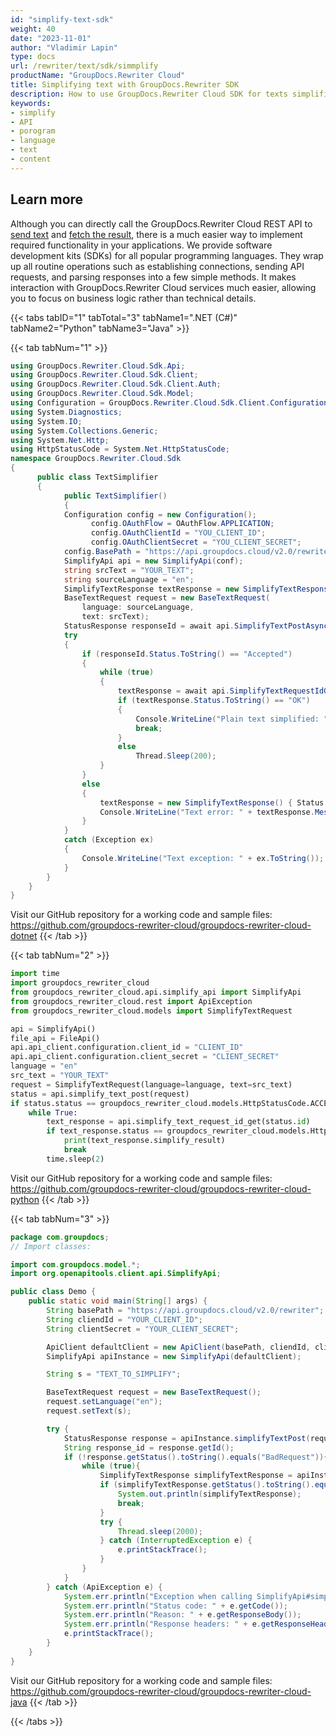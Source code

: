 ```yaml
---
id: "simplify-text-sdk"
weight: 40
date: "2023-11-01"
author: "Vladimir Lapin"
type: docs
url: /rewriter/text/sdk/simmplify
productName: "GroupDocs.Rewriter Cloud"
title: Simplifying text with GroupDocs.Rewriter SDK
description: How to use GroupDocs.Rewriter Cloud SDK for texts simplification.
keywords:
- simplify
- API
- porogram
- language
- text
- content
---
```


## Learn more

Although you can directly call the GroupDocs.Rewriter Cloud REST API to [send text](/rewriter/text/request/) and [fetch the result](/rewriter/text/fetch/), there is a much easier way to implement required functionality in your applications. We provide software development kits (SDKs) for all popular programming languages. They wrap up all routine operations such as establishing connections, sending API requests, and parsing responses into a few simple methods. It makes interaction with GroupDocs.Rewriter Cloud services much easier, allowing you to focus on business logic rather than technical details.

{{< tabs tabID="1" tabTotal="3" tabName1=".NET (C#)" tabName2="Python" tabName3="Java"  >}}

{{< tab tabNum="1" >}}

```csharp
using GroupDocs.Rewriter.Cloud.Sdk.Api;
using GroupDocs.Rewriter.Cloud.Sdk.Client;
using GroupDocs.Rewriter.Cloud.Sdk.Client.Auth;
using GroupDocs.Rewriter.Cloud.Sdk.Model;
using Configuration = GroupDocs.Rewriter.Cloud.Sdk.Client.Configuration;
using System.Diagnostics;
using System.IO;
using System.Collections.Generic;
using System.Net.Http;
using HttpStatusCode = System.Net.HttpStatusCode;
namespace GroupDocs.Rewriter.Cloud.Sdk
{
	  public class TextSimplifier
	  {
		    public TextSimplifier()
		    {
            Configuration config = new Configuration();
			      config.OAuthFlow = OAuthFlow.APPLICATION;
			      config.OAuthClientId = "YOU_CLIENT_ID";
			      config.OAuthClientSecret = "YOU_CLIENT_SECRET";
            config.BasePath = "https://api.groupdocs.cloud/v2.0/rewriter";
            SimplifyApi api = new SimplifyApi(conf);
            string srcText = "YOUR_TEXT";
            string sourceLanguage = "en";
            SimplifyTextResponse textResponse = new SimplifyTextResponse();
            BaseTextRequest request = new BaseTextRequest(
                language: sourceLanguage,
                text: srcText);
            StatusResponse responseId = await api.SimplifyTextPostAsync(request);
            try
            {
                if (responseId.Status.ToString() == "Accepted")
                {
                    while (true)
                    {
                        textResponse = await api.SimplifyTextRequestIdGetAsync(responseId.Id);
                        if (textResponse.Status.ToString() == "OK")
                        {
                            Console.WriteLine("Plain text simplified: " + textResponse.SimplifyReult);
                            break;
                        }
                        else
                            Thread.Sleep(200);
                    }
                }
                else
                {
                    textResponse = new SimplifyTextResponse() { Status = responseId.Status, Message = responseId.Message };
                    Console.WriteLine("Text error: " + textResponse.Message);
                }
            }
            catch (Exception ex)
            {
                Console.WriteLine("Text exception: " + ex.ToString());
            }                
        }
    }
}
```
Visit our GitHub repository for a working code and sample files: https://github.com/groupdocs-rewriter-cloud/groupdocs-rewriter-cloud-dotnet
{{< /tab >}}

{{< tab tabNum="2" >}}

```python
import time
import groupdocs_rewriter_cloud
from groupdocs_rewriter_cloud.api.simplify_api import SimplifyApi  
from groupdocs_rewriter_cloud.rest import ApiException
from groupdocs_rewriter_cloud.models import SimplifyTextRequest

api = SimplifyApi()
file_api = FileApi()
api.api_client.configuration.client_id = "CLIENT_ID"
api.api_client.configuration.client_secret = "CLIENT_SECRET"
language = "en"
src_text = "YOUR_TEXT"
request = SimplifyTextRequest(language=language, text=src_text)
status = api.simplify_text_post(request)
if status.status == groupdocs_rewriter_cloud.models.HttpStatusCode.ACCEPTED:
    while True:
        text_response = api.simplify_text_request_id_get(status.id)
        if text_response.status == groupdocs_rewriter_cloud.models.HttpStatusCode.OK:
            print(text_response.simplify_result)
            break
        time.sleep(2)
```
Visit our GitHub repository for a working code and sample files: https://github.com/groupdocs-rewriter-cloud/groupdocs-rewriter-cloud-python
{{< /tab >}}

{{< tab tabNum="3" >}}

```java
package com.groupdocs;
// Import classes:

import com.groupdocs.model.*;
import org.openapitools.client.api.SimplifyApi;

public class Demo {
    public static void main(String[] args) {
        String basePath = "https://api.groupdocs.cloud/v2.0/rewriter";
        String cliendId = "YOUR_CLIENT_ID";
        String clientSecret = "YOUR_CLIENT_SECRET";

        ApiClient defaultClient = new ApiClient(basePath, cliendId, clientSecret, null);
        SimplifyApi apiInstance = new SimplifyApi(defaultClient);

        String s = "TEXT_TO_SIMPLIFY";

        BaseTextRequest request = new BaseTextRequest();
        request.setLanguage("en");
        request.setText(s);

        try {
            StatusResponse response = apiInstance.simplifyTextPost(request);
            String response_id = response.getId();
            if (!response.getStatus().toString().equals("BadRequest")){
                while (true){
                    SimplifyTextResponse simplifyTextResponse = apiInstance.simplifyTextRequestIdGet(response_id);
                    if (simplifyTextResponse.getStatus().toString().equals("OK")) {
                        System.out.println(simplifyTextResponse);
                        break;
                    }
                    try {
                        Thread.sleep(2000);
                    } catch (InterruptedException e) {
                        e.printStackTrace();
                    }
                }
            }
        } catch (ApiException e) {
            System.err.println("Exception when calling SimplifyApi#simplifyTextPost");
            System.err.println("Status code: " + e.getCode());
            System.err.println("Reason: " + e.getResponseBody());
            System.err.println("Response headers: " + e.getResponseHeaders());
            e.printStackTrace();
        }
    }
}
```
Visit our GitHub repository for a working code and sample files: https://github.com/groupdocs-rewriter-cloud/groupdocs-rewriter-cloud-java
{{< /tab >}}

{{< /tabs >}}
